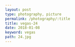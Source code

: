 ```yaml
---
layout: post
type: photography, picture
permalink: /photography/:title
title: vegas-24
date: 2018-01-08
keyword: vegas
path: 24.jpg
---
```



